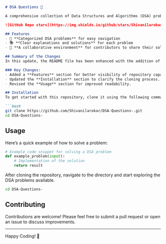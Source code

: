 ```markdown
# DSA Questions 🤖

A comprehensive collection of Data Structures and Algorithms (DSA) problems to help developers and learners practice and enhance their coding skills through a variety of algorithmic challenges.

![GitHub Repo stars](https://img.shields.io/github/stars/Shivanilarokar/DSA-Questions-) ![GitHub forks](https://img.shields.io/github/forks/Shivanilarokar/DSA-Questions-) ![GitHub issues](https://img.shields.io/github/issues/Shivanilarokar/DSA-Questions-)

## Features
- 🚀 **Categorized DSA problems** for easy navigation
- 📚 **Clear explanations and solutions** for each problem
- 🤝 **A collaborative environment** for contributors to share their solutions

## Summary of the Changes
In this update, the README file has been enhanced with the addition of a **Features** section to better highlight what the repository offers. The language has been refined for clarity, particularly in the **Installation** and **Usage** sections.

### Key Changes:
- Added a **Features** section for better visibility of repository capabilities.
- Updated the **Installation** section to clarify the cloning process.
- Revised the **Usage** section for improved readability.

## Installation
To get started with this repository, clone it using the following command:

```bash
git clone https://github.com/Shivanilarokar/DSA-Questions-.git
cd DSA-Questions-
```

## Usage
Here’s a quick example of how to solve a problem:

```python
# Example code snippet for solving a DSA problem
def example_problem(input):
    # Implementation of the solution
    return result
```

After cloning the repository, navigate to the directory and start exploring the DSA problems available.

```bash
cd DSA-Questions-
```

## Contributing
Contributions are welcome! Please feel free to submit a pull request or open an issue to discuss improvements.

---

Happy Coding! 🎉
```